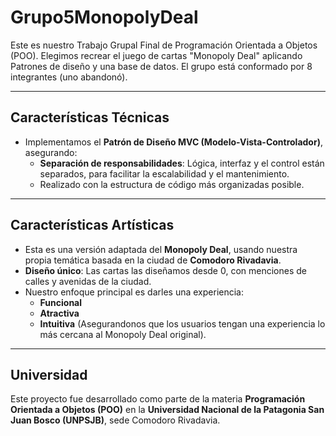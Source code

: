 # **Grupo5MonopolyDeal**
Este es nuestro Trabajo Grupal Final de Programación Orientada a Objetos (POO).
Elegimos recrear el juego de cartas "Monopoly Deal" aplicando Patrones de diseño y una base de datos.
El grupo está conformado por 8 integrantes (uno abandonó).

---

## **Características Técnicas**
- Implementamos el **Patrón de Diseño MVC (Modelo-Vista-Controlador)**, asegurando:
  - **Separación de responsabilidades**: Lógica, interfaz y el control están separados, para facilitar la escalabilidad y el mantenimiento.
  - Realizado con la estructura de código más organizadas posible.

---

## **Características Artísticas**
- Esta es una versión adaptada del **Monopoly Deal**, usando nuestra propia temática basada en la ciudad de **Comodoro Rivadavia**.
- **Diseño único**: Las cartas las diseñamos desde 0, con menciones de calles y avenidas de la ciudad.
- Nuestro enfoque principal es darles una experiencia:
  - **Funcional**
  - **Atractiva**
  - **Intuitiva** (Asegurandonos que los usuarios tengan una experiencia lo más cercana al Monopoly Deal original).

---

## **Universidad**
Este proyecto fue desarrollado como parte de la materia **Programación Orientada a Objetos (POO)** en la **Universidad Nacional de la Patagonia San Juan Bosco (UNPSJB)**, sede Comodoro Rivadavia.
